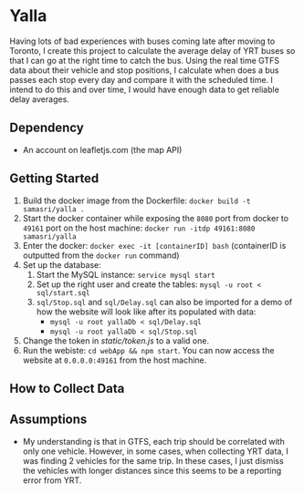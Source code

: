 # Yalla

Having lots of bad experiences with buses coming late after moving to Toronto, I create this project to calculate the average delay of YRT buses so that I can go at the right time to catch the bus. Using the real time GTFS data about their vehicle and stop positions, I calculate when does a bus passes each stop every day and compare it with the scheduled time. I intend to do this and over time, I would have enough data to get reliable delay averages.

## Dependency

* An account on leafletjs.com (the map API)

## Getting Started

1. Build the docker image from the Dockerfile: `docker build -t samasri/yalla .`
2. Start the docker container while exposing the `8080` port from docker to `49161` port on the host machine: `docker run -itdp 49161:8080 samasri/yalla`
3. Enter the docker: `docker exec -it [containerID] bash` (containerID is outputted from the `docker run` command)
4. Set up the database:
    1. Start the MySQL instance: `service mysql start`
    2. Set up the right user and create the tables: `mysql -u root < sql/start.sql`
    3. `sql/Stop.sql` and `sql/Delay.sql` can also be imported for a demo of how the website will look like after its populated with data:
        * `mysql -u root yallaDb < sql/Delay.sql`
        * `mysql -u root yallaDb < sql/Stop.sql`
5. Change the token in _static/token.js_ to a valid one.
6. Run the webiste: `cd webApp && npm start`. You can now access the website at `0.0.0.0:49161` from the host machine.

## How to Collect Data

## Assumptions

* My understanding is that in GTFS, each trip should be correlated with only one vehicle. However, in some cases, when collecting YRT data, I was finding 2 vehicles for the same trip. In these cases, I just dismiss the vehicles with longer distances since this seems to be a reporting error from YRT.
